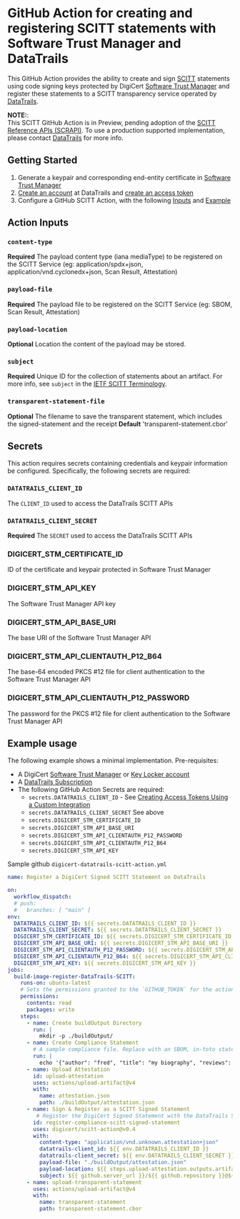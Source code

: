 # GitHub Action for creating and registering SCITT statements with Software Trust Manager and DataTrails

This GitHub Action provides the ability to create and sign [SCITT](https://datatracker.ietf.org/wg/scitt/about/) statements using code signing keys protected by DigiCert [Software Trust Manager](https://www.digicert.com/software-trust-manager) and register these statements to a SCITT transparency service operated by [DataTrails](https://www.datatrails.ai/).

**NOTE:**:  
This SCITT GitHub Action is in Preview, pending adoption of the [SCITT Reference APIs (SCRAPI)](https://datatracker.ietf.org/doc/draft-ietf-scitt-scrapi/).
To use a production supported implementation, please contact [DataTrails](https://www.datatrails.ai/contactus/) for more info.

## Getting Started

1. Generate a keypair and corresponding end-entity certificate in [Software Trust Manager](https://www.digicert.com/software-trust-manager)
1. [Create an account](https://app.datatrails.ai/signup) at DataTrails and [create an access token](https://docs.datatrails.ai/developers/developer-patterns/getting-access-tokens-using-app-registrations/)
1. Configure a GitHub SCITT Action, with the following [Inputs](#action-inputs) and [Example](#example-usage)

## Action Inputs

### `content-type`

**Required** The payload content type (iana mediaType) to be registered on the SCITT Service (eg: application/spdx+json, application/vnd.cyclonedx+json, Scan Result, Attestation)

### `payload-file`

**Required** The payload file to be registered on the SCITT Service (eg: SBOM, Scan Result, Attestation)

### `payload-location`

**Optional** Location the content of the payload may be stored.

### `subject`

**Required** Unique ID for the collection of statements about an artifact.
For more info, see `subject` in the [IETF SCITT Terminology](https://datatracker.ietf.org/doc/html/draft-ietf-scitt-architecture#name-terminology).

### `transparent-statement-file`

**Optional** The filename to save the transparent statement, which includes the signed-statement and the receipt
**Default** 'transparent-statement.cbor'

## Secrets

This action requires secrets containing credentials and keypair information be configured.
Specifically, the following secrets are required:

### `DATATRAILS_CLIENT_ID`

The `CLIENT_ID` used to access the DataTrails SCITT APIs

### `DATATRAILS_CLIENT_SECRET`

**Required** The `SECRET` used to access the DataTrails SCITT APIs

### DIGICERT_STM_CERTIFICATE_ID

ID of the certificate and keypair protected in Software Trust Manager

### DIGICERT_STM_API_KEY

The Software Trust Manager API key

### DIGICERT_STM_API_BASE_URI

The base URI of the Software Trust Manager API

### DIGICERT_STM_API_CLIENTAUTH_P12_B64

The base-64 encoded PKCS #12 file for client authentication to the Software Trust Manager API

### DIGICERT_STM_API_CLIENTAUTH_P12_PASSWORD

The password for the PKCS #12 file for client authentication to the Software Trust Manager API

## Example usage

The following example shows a minimal implementation.
Pre-requisites:

- A DigiCert [Software Trust Manager](https://www.digicert.com/software-trust-manager) or [Key Locker account](https://www.digicert.com/blog/announcing-certcentrals-new-keylocker)
- A [DataTrails Subscription](https://www.datatrails.ai/getting-started/)
- The following GitHub Action Secrets are required:
  - `secrets.DATATRAILS_CLIENT_ID` - See [Creating Access Tokens Using a Custom Integration](https://docs.datatrails.ai/developers/developer-patterns/getting-access-tokens-using-app-registrations/)
  - `secrets.DATATRAILS_CLIENT_SECRET` See above
  - `secrets.DIGICERT_STM_CERTIFICATE_ID`
  - `secrets.DIGICERT_STM_API_BASE_URI`
  - `secrets.DIGICERT_STM_API_CLIENTAUTH_P12_PASSWORD`
  - `secrets.DIGICERT_STM_API_CLIENTAUTH_P12_B64`
  - `secrets.DIGICERT_STM_API_KEY`

Sample github `digicert-datatrails-scitt-action.yml`

```yaml
name: Register a DigiCert Signed SCITT Statement on DataTrails

on:
  workflow_dispatch:
  # push:
  #   branches: [ "main" ]
env:
  DATATRAILS_CLIENT_ID: ${{ secrets.DATATRAILS_CLIENT_ID }}
  DATATRAILS_CLIENT_SECRET: ${{ secrets.DATATRAILS_CLIENT_SECRET }}
  DIGICERT_STM_CERTIFICATE_ID: ${{ secrets.DIGICERT_STM_CERTIFICATE_ID }}
  DIGICERT_STM_API_BASE_URI: ${{ secrets.DIGICERT_STM_API_BASE_URI }}
  DIGICERT_STM_API_CLIENTAUTH_P12_PASSWORD: ${{ secrets.DIGICERT_STM_API_CLIENTAUTH_P12_PASSWORD }}
  DIGICERT_STM_API_CLIENTAUTH_P12_B64: ${{ secrets.DIGICERT_STM_API_CLIENTAUTH_P12_B64 }}
  DIGICERT_STM_API_KEY: ${{ secrets.DIGICERT_STM_API_KEY }}
jobs:
  build-image-register-DataTrails-SCITT:
    runs-on: ubuntu-latest
    # Sets the permissions granted to the `GITHUB_TOKEN` for the actions in this job.
    permissions:
      contents: read
      packages: write
    steps:
      - name: Create buildOutput Directory
        run: |
          mkdir -p ./buildOutput/
      - name: Create Compliance Statement
        # A sample compliance file. Replace with an SBOM, in-toto statement, image for content authenticity, ...
        run: |
          echo '{"author": "fred", "title": "my biography", "reviews": "mixed"}' > ./buildOutput/attestation.json
      - name: Upload Attestation
        id: upload-attestation
        uses: actions/upload-artifact@v4
        with:
          name: attestation.json
          path: ./buildOutput/attestation.json
      - name: Sign & Register as a SCITT Signed Statement
         # Register the DigiCert Signed Statement with the DataTrails SCITT APIs
        id: register-compliance-scitt-signed-statement
        uses: digicert/scitt-action@v0.4
        with:
          content-type: "application/vnd.unknown.attestation+json"
          datatrails-client_id: ${{ env.DATATRAILS_CLIENT_ID }}
          datatrails-client_secret: ${{ env.DATATRAILS_CLIENT_SECRET }}
          payload-file: "./buildOutput/attestation.json"
          payload-location: ${{ steps.upload-attestation.outputs.artifact-url }}
          subject: ${{ github.server_url }}/${{ github.repository }}@${{ github.sha }}
      - name: upload-transparent-statement
        uses: actions/upload-artifact@v4
        with:
          name: transparent-statement
          path: transparent-statement.cbor
  ```
